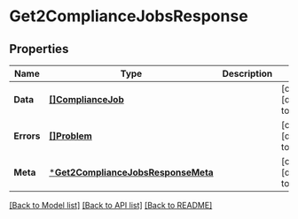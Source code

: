 # Get2ComplianceJobsResponse

## Properties
Name | Type | Description | Notes
------------ | ------------- | ------------- | -------------
**Data** | [**[]ComplianceJob**](ComplianceJob.md) |  | [optional] [default to null]
**Errors** | [**[]Problem**](Problem.md) |  | [optional] [default to null]
**Meta** | [***Get2ComplianceJobsResponseMeta**](Get2ComplianceJobsResponse_meta.md) |  | [optional] [default to null]

[[Back to Model list]](../README.md#documentation-for-models) [[Back to API list]](../README.md#documentation-for-api-endpoints) [[Back to README]](../README.md)

